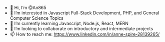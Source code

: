 - 👋 Hi, I’m @An865
- 👀 I’m interested in Javascript Full-Stack Development, PHP, and General Computer Science Topics
- 🌱 I’m currently learning Javascript, Node.js, React, MERN
- 💞️ I’m looking to collaborate on introductory and intermediate projects
- 📫 How to reach me: https://www.linkedin.com/in/anne-spire-28139265/

<!---
An865/An865 is a ✨ special ✨ repository because its `README.md` (this file) appears on your GitHub profile.
You can click the Preview link to take a look at your changes.
--->
